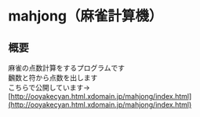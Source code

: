 # mahjong（麻雀計算機）
## 概要
麻雀の点数計算をするプログラムです  
飜数と符から点数を出します  
こちらで公開しています->[http://ooyakecyan.html.xdomain.jp/mahjong/index.html](http://ooyakecyan.html.xdomain.jp/mahjong/index.html)
